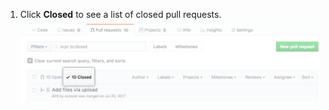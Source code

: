1. Click **Closed** to see a list of closed pull requests. ![Closed tab](/assets/images/help/branches/branches-closed.png)
